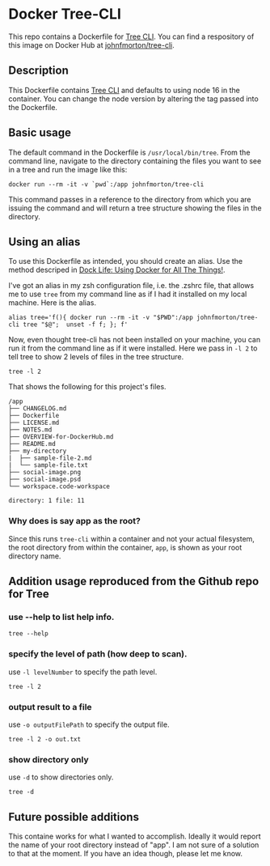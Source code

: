 # Docker Tree-CLI
This repo contains a Dockerfile for [Tree CLI](https://github.com/MrRaindrop/tree-cli). You can find a respository of this image on Docker Hub at [johnfmorton/tree-cli](https://hub.docker.com/r/johnfmorton/tree-cli).

## Description

This Dockerfile contains [Tree CLI](https://github.com/MrRaindrop/tree-cli) and defaults to using node 16 in the container. You can change the node version by altering the tag passed into the Dockerfile.

## Basic usage

The default command in the Dockerfile is `/usr/local/bin/tree`.  From the command line, navigate to the directory containing the files you want to see in a tree and run the image like this:

```
docker run --rm -it -v `pwd`:/app johnfmorton/tree-cli
```

This command passes in a reference to the directory from which you are issuing the command and will return a tree structure showing the files in the directory.

## Using an alias

To use this Dockerfile as intended, you should create an alias. Use the method descriped in [Dock Life: Using Docker for All The Things!](https://nystudio107.com/blog/dock-life-using-docker-for-all-the-things).

I've got an alias in my zsh configuration file, i.e. the .zshrc file, that allows me to use `tree` from my command line as if I had it installed on my local machine. Here is the alias.

```
alias tree='f(){ docker run --rm -it -v "$PWD":/app johnfmorton/tree-cli tree "$@";  unset -f f; }; f'
```

Now, even thought tree-cli has not been installed on your machine, you can run it from the command line as if it were installed. Here we pass in `-l 2` to tell tree to show 2 levels of files in the tree structure.

```
tree -l 2
```

That shows the following for this project's files.

```
/app
├── CHANGELOG.md
├── Dockerfile
├── LICENSE.md
├── NOTES.md
├── OVERVIEW-for-DockerHub.md
├── README.md
├── my-directory
|  ├── sample-file-2.md
|  └── sample-file.txt
├── social-image.png
├── social-image.psd
└── workspace.code-workspace

directory: 1 file: 11
```

### Why does is say app as the root?

Since this runs `tree-cli` within a container and not your actual filesystem, the root directory from within the container, `app`, is shown as your root directory name.

## Addition usage reproduced from the Github repo for Tree
### use --help to list help info.

```
tree --help
```

### specify the level of path (how deep to scan).

use `-l levelNumber` to specify the path level.

```
tree -l 2
```

### output result to a file

use `-o outputFilePath` to specify the output file.

```
tree -l 2 -o out.txt
```

### show directory only

use `-d` to show directories only.

```
tree -d
```
## Future possible additions

This containe works for what I wanted to accomplish. Ideally it would report the name of your root directory instead of "app". I am not sure of a solution to that at the moment. If you have an idea though, please let me know.

